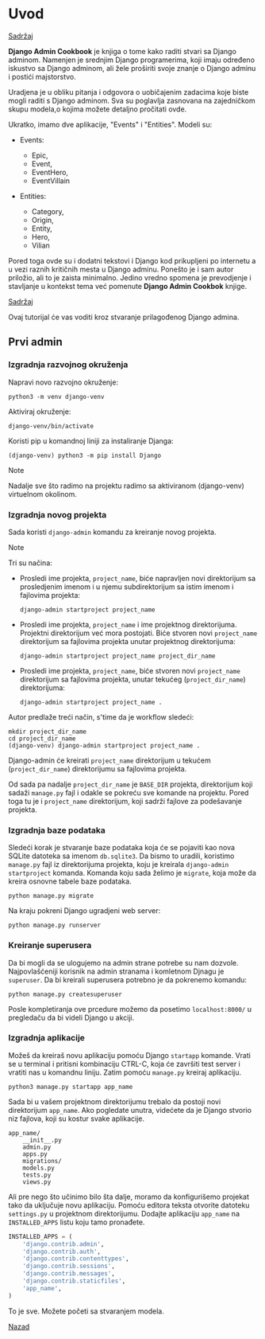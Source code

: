 
# Uvod

[Sadržaj](00_sadrzaj.md)

**Django Admin Cookbook** je knjiga o tome kako raditi stvari sa Django adminom. Namenjen je srednjim Django programerima, koji imaju određeno iskustvo sa Django adminom, ali žele proširiti svoje znanje o Django adminu i postići majstorstvo.

Uradjena je u obliku pitanja i odgovora o uobičajenim zadacima koje biste mogli raditi s Django adminom. Sva su poglavlja zasnovana na zajedničkom skupu modela,o kojima možete detaljno pročitati ovde.

Ukratko, imamo dve aplikacije, "Events" i "Entities". Modeli su:

- Events:
  - Epic,
  - Event,
  - EventHero,
  - EventVillain

- Entities:
  - Category,
  - Origin,
  - Entity,
  - Hero,
  - Vilian

Pored toga ovde su i dodatni tekstovi i Django kod prikupljeni po internetu a u vezi raznih kritičnih mesta u Django adminu. Ponešto je i sam autor priložio, ali to je zaista minimalno. Jedino vredno spomena je prevodjenje i stavljanje u kontekst tema već pomenute **Django Admin Cookbok** knjige.

[Sadržaj](00_sadrzaj.md)

Ovaj tutorijal će vas voditi kroz stvaranje prilagođenog Django admina.

## Prvi admin

### Izgradnja razvojnog okruženja

Napravi novo razvojno okruženje:

```shell
python3 -m venv django-venv
```

Aktiviraj okruženje:

```shell
django-venv/bin/activate
```

Koristi pip u komandnoj liniji za instaliranje Djanga:

```shell
(django-venv) python3 -m pip install Django
```

> [!Note]
>
> Nadalje sve što radimo na projektu radimo sa aktiviranom (django-venv) virtuelnom okolinom.

### Izgradnja novog projekta

Sada koristi `django-admin` komandu za kreiranje novog projekta.

> [!Note]  
> Tri su načina:
>
> - Prosledi ime projekta, `project_name`, biće napravljen novi direktorijum sa prosledjenim imenom i u njemu subdirektorijum sa istim imenom i fajlovima projekta:
>
>    ```shell
>    django-admin startproject project_name
>    ```
>
> - Prosledi ime projekta, `project_name` i ime projektnog direktorijuma. Projektni direktorijum već mora postojati. Biće stvoren novi `project_name` direktorijum sa fajlovima projekta unutar projektnog direktorijuma:
>
>    ```shell
>    django-admin startproject project_name project_dir_name
>    ```
>
> - Prosledi ime projekta, `project_name`, biće stvoren novi `project_name` direktorijum sa fajlovima projekta, unutar tekućeg (`project_dir_name`) direktorijuma:
>
>    ```shell
>    django-admin startproject project_name .
>    ```  

Autor predlaže treći način, s'time da je workflow sledeći:

>
```shell
mkdir project_dir_name
cd project_dir_name
(django-venv) django-admin startproject project_name .
```
>

Django-admin će kreirati `project_name` direktorijum u tekućem (`project_dir_name`) direktorijumu sa fajlovima projekta.

Od sada pa nadalje `project_dir_name` je `BASE_DIR` projekta, direktorijum koji sadaži `manage.py` fajl i odakle se pokreću sve komande na projektu. Pored toga tu je i `project_name` direktorijum, koji sadrži fajlove za podešavanje projekta.

### Izgradnja baze podataka

Sledeći korak je stvaranje baze podataka koja će se pojaviti kao nova SQLite datoteka sa imenom `db.sqlite3`. Da bismo to uradili, koristimo `manage.py` fajl iz direktorijuma projekta, koju je kreirala `django-admin startproject` komanda. Komanda koju sada želimo je `migrate`, koja može da kreira osnovne tabele baze podataka.

```shell
python manage.py migrate
```

Na kraju pokreni Django ugradjeni web server:

```shell
python manage.py runserver
```

### Kreiranje superusera

Da bi mogli da se ulogujemo na admin strane potrebe su nam dozvole. Najpovlašćeniji korisnik na admin stranama i komletnom Djnagu je `superuser`. Da bi kreirali superusera potrebno je da pokrenemo komandu:

```shell
python manage.py createsuperuser
```

Posle kompletiranja ove prcedure možemo da posetimo `localhost:8000/` u pregledaču da bi videli Django u akciji.

### Izgradnja aplikacije

Možeš da kreiraš novu aplikaciju pomoću Django `startapp` komande. Vrati se u terminal i pritisni kombinaciju CTRL-C, koja će završiti test server i vratiti nas u komandnu liniju. Zatim pomoću
`manage.py` kreiraj aplikaciju.

```shell
python3 manage.py startapp app_name
```

Sada bi u vašem projektnom direktorijumu trebalo da postoji novi direktorijum `app_name`. Ako pogledate unutra, videćete da je Django stvorio niz fajlova, koji su kostur svake aplikacije.

```shell
app_name/
    __init__.py
    admin.py
    apps.py
    migrations/
    models.py
    tests.py
    views.py
```

Ali pre nego što učinimo bilo šta dalje, moramo da konfigurišemo projekat tako da uključuje novu aplikaciju. Pomoću editora teksta otvorite datoteku `settings.py` u projektnom direktorijumu. Dodajte aplikaciju `app_name` na `INSTALLED_APPS` listu koju tamo pronađete.

```py
INSTALLED_APPS = (
    'django.contrib.admin',
    'django.contrib.auth',
    'django.contrib.contenttypes',
    'django.contrib.sessions',
    'django.contrib.messages',
    'django.contrib.staticfiles',
    'app_name',
)
```

To je sve. Možete početi sa stvaranjem modela.

[Nazad](0100_uvod.md)
